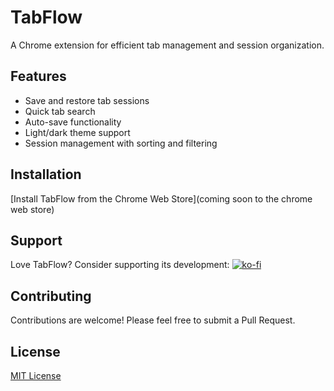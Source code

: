 # TabFlow

A Chrome extension for efficient tab management and session organization.

## Features
- Save and restore tab sessions
- Quick tab search
- Auto-save functionality
- Light/dark theme support
- Session management with sorting and filtering

## Installation
[Install TabFlow from the Chrome Web Store](coming soon to the chrome web store)

## Support
Love TabFlow? Consider supporting its development:
[![ko-fi](https://ko-fi.com/img/githubbutton_sm.svg)](https://ko-fi.com/kevingreene)

## Contributing
Contributions are welcome! Please feel free to submit a Pull Request.

## License
[MIT License](LICENSE) 